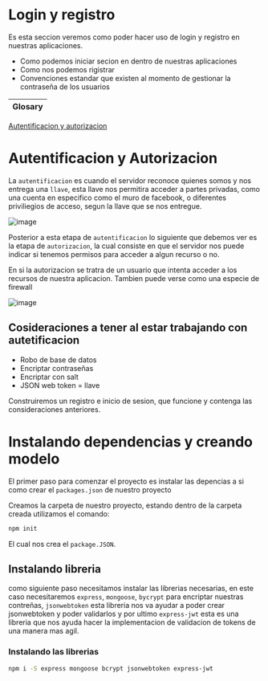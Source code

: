 # Login y registro
Es esta seccion veremos como poder hacer uso de login y registro en nuestras aplicaciones.
- Como podemos iniciar secion en dentro de nuestras aplicaciones
- Como nos podemos rigistrar 
- Convenciones estandar que existen al momento de gestionar la contraseña de los usuarios

|Glosary|
|-------|
[Autentificacion y autorizacion]()

# Autentificacion y Autorizacion 
La ``autentificacion`` es cuando el servidor reconoce quienes somos y nos entrega una ``llave``, esta llave nos permitira  acceder a partes privadas, como una cuenta en especifico como el muro de facebook, o diferentes priviliegios de acceso, segun la llave que se nos entregue.

![image](https://user-images.githubusercontent.com/42829215/194811971-198641d7-960e-4d3b-b8a3-0490a5ec4b0f.png)

Posterior a esta etapa de ``autentificacion`` lo siguiente que debemos ver es la etapa de ``autorizacion``, la cual consiste en que el servidor nos puede indicar si tenemos permisos para acceder a algun recurso o no. 

En si la autorizacion se tratra de un usuario que intenta acceder a los recursos de nuestra aplicacion. Tambien puede verse como una especie de firewall

![image](https://user-images.githubusercontent.com/42829215/194811899-48a88ae3-5c84-40bc-ab66-87fc0f799783.png)

## Cosideraciones a tener al estar trabajando con autetificacion

- Robo de base de datos
- Encriptar contraseñas
- Encriptar con salt 
- JSON web token = llave

Construiremos un registro e inicio de sesion, que funcione y contenga las consideraciones anteriores.

# Instalando dependencias y creando modelo

El primer paso para comenzar el proyecto es instalar las depencias a si como crear el ``packages.json`` de nuestro proyecto

Creamos la carpeta de nuestro proyecto, estando dentro de la carpeta creada utilizamos el comando:
```.bash
npm init
```
El cual nos crea el ``package.JSON``. 

## Instalando libreria
como siguiente paso necesitamos instalar las librerias necesarias, en este caso necesitaremos ``express``, ``mongoose``, ``bycrypt`` para encriptar nuestras contreñas, ``jsonwebtoken`` esta libreria nos va ayudar a poder crear jsonwebtoken y poder validarlos y por ultimo ``express-jwt`` esta es una libreria que nos ayuda hacer la implementacion de validacion de tokens de una manera mas agil.

### Instalando las librerias
```.bash
npm i -S express mongoose bcrypt jsonwebtoken express-jwt
```
